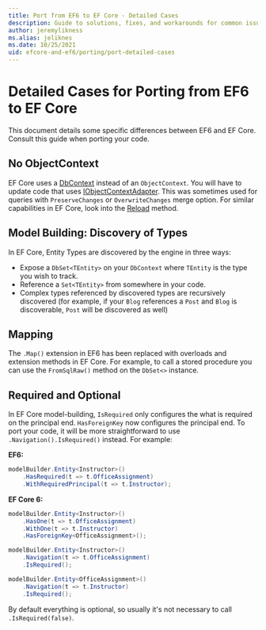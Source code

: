 ```yaml
---
title: Port from EF6 to EF Core - Detailed Cases
description: Guide to solutions, fixes, and workarounds for common issues that come up during the port from EF 6 to EF Core.
author: jeremylikness
ms.alias: jeliknes
ms.date: 10/25/2021
uid: efcore-and-ef6/porting/port-detailed-cases
---
```

# Detailed Cases for Porting from EF6 to EF Core

This document details some specific differences between EF6 and EF Core. Consult this guide when porting your code.

## No ObjectContext

EF Core uses a [DbContext](/ef/core/dbcontext-configuration) instead of an `ObjectContext`. You will have to update code that uses [IObjectContextAdapter](xref:System.Data.Entity.Infrastructure.IObjectContextAdapter). This was sometimes used for queries with `PreserveChanges` or `OverwriteChanges` merge option. For similar capabilities in EF Core, look into the [Reload](xref:Microsoft.EntityFrameworkCore.ChangeTracking.EntityEntry.Reload) method.

## Model Building: Discovery of Types

In EF Core, Entity Types are discovered by the engine in three ways:

- Expose a `DbSet<TEntity>` on your `DbContext` where `TEntity` is the type you wish to track.
- Reference a `Set<TEntity>` from somewhere in your code.
- Complex types referenced by discovered types are recursively discovered (for example, if your `Blog` references a `Post` and `Blog` is discoverable, `Post` will be discovered as well)

## Mapping

The `.Map()` extension in EF6 has been replaced with overloads and extension methods in EF Core. For example, to call a stored procedure you can use the `FromSqlRaw()` method on the `DbSet<>` instance.

## Required and Optional

In EF Core model-building, `IsRequired` only configures the what is required on the principal end. `HasForeignKey` now configures the principal end. To port your code, it will be more straightforward to use `.Navigation().IsRequired()` instead. For example:

**EF6:**

```csharp
modelBuilder.Entity<Instructor>()
    .HasRequired(t => t.OfficeAssignment)
    .WithRequiredPrincipal(t => t.Instructor);
```

**EF Core 6:**

```csharp
modelBuilder.Entity<Instructor>()
    .HasOne(t => t.OfficeAssignment)
    .WithOne(t => t.Instructor)
    .HasForeignKey<OfficeAssignment>();

modelBuilder.Entity<Instructor>()
    .Navigation(t => t.OfficeAssignment)
    .IsRequired();

modelBuilder.Entity<OfficeAssignment>()
    .Navigation(t => t.Instructor)
    .IsRequired();
```

By default everything is optional, so usually it's not necessary to call `.IsRequired(false)`.
